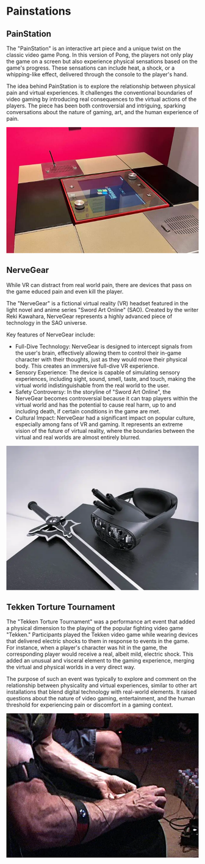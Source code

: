 # Painstations

## PainStation

The "PainStation" is an interactive art piece and a unique twist on the classic video game Pong. In this version of Pong, the players not only play the game on a screen but also experience physical sensations based on the game's progress. These sensations can include heat, a shock, or a whipping-like effect, delivered through the console to the player's hand.

The idea behind PainStation is to explore the relationship between physical pain and virtual experiences. It challenges the conventional boundaries of video gaming by introducing real consequences to the virtual actions of the players. The piece has been both controversial and intriguing, sparking conversations about the nature of gaming, art, and the human experience of pain.

![painstation](_painstation.jpg)

## NerveGear

While VR can distract from real world pain, there are devices that pass on the game educed pain and even kill the player.

The "NerveGear" is a fictional virtual reality (VR) headset featured in the light novel and anime series "Sword Art Online" (SAO). Created by the writer Reki Kawahara, NerveGear represents a highly advanced piece of technology in the SAO universe.

Key features of NerveGear include:

- Full-Dive Technology: NerveGear is designed to intercept signals from the user's brain, effectively allowing them to control their in-game character with their thoughts, just as they would move their physical body. This creates an immersive full-dive VR experience.
- Sensory Experience: The device is capable of simulating sensory experiences, including sight, sound, smell, taste, and touch, making the virtual world indistinguishable from the real world to the user.
- Safety Controversy: In the storyline of "Sword Art Online", the NerveGear becomes controversial because it can trap players within the virtual world and has the potential to cause real harm, up to and including death, if certain conditions in the game are met.
- Cultural Impact: NerveGear had a significant impact on popular culture, especially among fans of VR and gaming. It represents an extreme vision of the future of virtual reality, where the boundaries between the virtual and real worlds are almost entirely blurred.

![NerveGear](_NerveGear.webp)

## Tekken Torture Tournament

The "Tekken Torture Tournament" was a performance art event that added a physical dimension to the playing of the popular fighting video game "Tekken." Participants played the Tekken video game while wearing devices that delivered electric shocks to them in response to events in the game. For instance, when a player's character was hit in the game, the corresponding player would receive a real, albeit mild, electric shock. This added an unusual and visceral element to the gaming experience, merging the virtual and physical worlds in a very direct way.

The purpose of such an event was typically to explore and comment on the relationship between physicality and virtual experiences, similar to other art installations that blend digital technology with real-world elements. It raised questions about the nature of video gaming, entertainment, and the human threshold for experiencing pain or discomfort in a gaming context.

![Tekken](_tekken_torture_tournament.webp)
